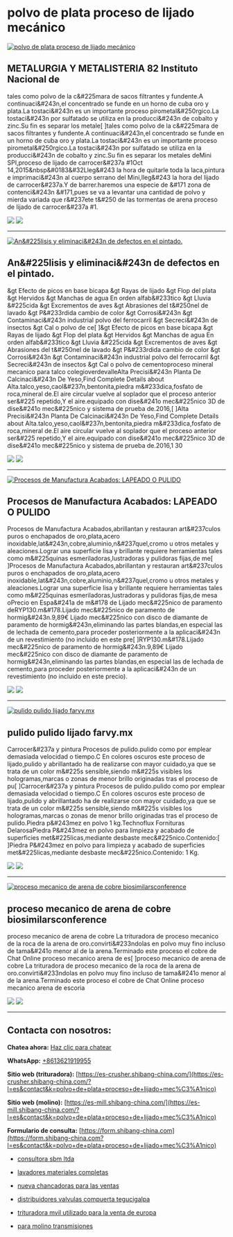 # polvo de plata proceso de lijado mecánico

<a href="https://swt.shibang-china.com/?l=es&img&k=polvo+de+plata+proceso+de+lijado+mec%C3%A1nico" target="_blank">![polvo de plata proceso de lijado mecánico](http://static.shibang-china.com/all-800x300/1091.jpg)</a>

## METALURGIA Y METALISTERIA 82 Instituto Nacional de
tales como polvo de la c&#225mara de sacos filtrantes y fundente.A continuaci&#243n,el concentrado se funde en un horno de cuba oro y plata.La tostaci&#243n es un importante proceso pirometal&#250rgico.La tostaci&#243n por sulfatado se utiliza en la producci&#243n de cobalto y zinc.Su fin es separar los metale[ ]tales como polvo de la c&#225mara de sacos filtrantes y fundente.A continuaci&#243n,el concentrado se funde en un horno de cuba oro y plata.La tostaci&#243n es un importante proceso pirometal&#250rgico.La tostaci&#243n por sulfatado se utiliza en la producci&#243n de cobalto y zinc.Su fin es separar los metales deMini SPI,proceso de lijado de carrocer&#237a #1Oct 14,2015&nbsp&#0183&#32Lleg&#243 la hora de quitarle toda la laca,pintura e imprimaci&#243n al cuerpo serrano del Mini,lleg&#243 la hora del lijado de carrocer&#237a.Y de barrer.haremos una especie de &#171 zona de contenci&#243n &#171,pues se va a levantar una cantidad de polvo y mierda variada que r&#237ete t&#250 de las tormentas de arena proceso de lijado de carrocer&#237a #1.


<a href="https://whatsapp.shibangsoft.com/WhatsApp.php" target="_blank" title="WhatsApp">![](http://static.shibang-china.com/icon/whatsapp.png)</a> <a href="https://swt.shibang-china.com/?l=es&icon&k=polvo+de+plata+proceso+de+lijado+mec%C3%A1nico" target="_blank">![](http://static.shibang-china.com/icon/chat-es.png)</a>

---

<a href="https://swt.shibang-china.com/?l=es&img&k=polvo+de+plata+proceso+de+lijado+mec%C3%A1nico" target="_blank">![An&#225lisis y eliminaci&#243n de defectos en el pintado.](http://static.shibang-china.com/all-800x300/1414.jpg)</a>

## An&#225lisis y eliminaci&#243n de defectos en el pintado.
&gt Efecto de picos en base bicapa &gt Rayas de lijado &gt Flop del plata &gt Hervidos &gt Manchas de agua En orden alfab&#233tico &gt Lluvia &#225cida &gt Excrementos de aves &gt Abrasiones del t&#250nel de lavado &gt P&#233rdida cambio de color &gt Corrosi&#243n &gt Contaminaci&#243n industrial polvo del ferrocarril &gt Secreci&#243n de insectos &gt Cal o polvo de ce[ ]&gt Efecto de picos en base bicapa &gt Rayas de lijado &gt Flop del plata &gt Hervidos &gt Manchas de agua En orden alfab&#233tico &gt Lluvia &#225cida &gt Excrementos de aves &gt Abrasiones del t&#250nel de lavado &gt P&#233rdida cambio de color &gt Corrosi&#243n &gt Contaminaci&#243n industrial polvo del ferrocarril &gt Secreci&#243n de insectos &gt Cal o polvo de cementoproceso mineral mecanico para talco colegioverdevalleAlta Precisi&#243n Planta De Calcinaci&#243n De Yeso,Find Complete Details about Alta.talco,yeso,caol&#237n,bentonita,piedra m&#233dica,fosfato de roca,mineral de.El aire circular vuelve al soplador que el proceso anterior ser&#225 repetido,Y el aire.equipado con dise&#241o mec&#225nico 3D de dise&#241o mec&#225nico y sistema de prueba de.2016,[ ]Alta Precisi&#243n Planta De Calcinaci&#243n De Yeso,Find Complete Details about Alta.talco,yeso,caol&#237n,bentonita,piedra m&#233dica,fosfato de roca,mineral de.El aire circular vuelve al soplador que el proceso anterior ser&#225 repetido,Y el aire.equipado con dise&#241o mec&#225nico 3D de dise&#241o mec&#225nico y sistema de prueba de.2016,1 30


<a href="https://whatsapp.shibangsoft.com/WhatsApp.php" target="_blank" title="WhatsApp">![](http://static.shibang-china.com/icon/whatsapp.png)</a> <a href="https://swt.shibang-china.com/?l=es&icon&k=polvo+de+plata+proceso+de+lijado+mec%C3%A1nico" target="_blank">![](http://static.shibang-china.com/icon/chat-es.png)</a>

---

<a href="https://swt.shibang-china.com/?l=es&img&k=polvo+de+plata+proceso+de+lijado+mec%C3%A1nico" target="_blank">![Procesos de Manufactura Acabados: LAPEADO O PULIDO](http://static.shibang-china.com/all-800x300/489.jpg)</a>

## Procesos de Manufactura Acabados: LAPEADO O PULIDO
Procesos de Manufactura Acabados,abrillantan y restauran art&#237culos puros o enchapados de oro,plata,acero inoxidable,lat&#243n,cobre,aluminio,n&#237quel,cromo u otros metales y aleaciones.Lograr una superficie lisa y brillante requiere herramientas tales como m&#225quinas esmeriladoras,lustradoras y pulidoras fijas,de me[ ]Procesos de Manufactura Acabados,abrillantan y restauran art&#237culos puros o enchapados de oro,plata,acero inoxidable,lat&#243n,cobre,aluminio,n&#237quel,cromo u otros metales y aleaciones.Lograr una superficie lisa y brillante requiere herramientas tales como m&#225quinas esmeriladoras,lustradoras y pulidoras fijas,de mesa oPrecio en Espa&#241a de m&#178 de Lijado mec&#225nico de paramento deRYP130.m&#178.Lijado mec&#225nico de paramento de hormig&#243n.9,89€ Lijado mec&#225nico con disco de diamante de paramento de hormig&#243n,eliminando las partes blandas,en especial las de lechada de cemento,para proceder posteriormente a la aplicaci&#243n de un revestimiento (no incluido en este pre[ ]RYP130.m&#178.Lijado mec&#225nico de paramento de hormig&#243n.9,89€ Lijado mec&#225nico con disco de diamante de paramento de hormig&#243n,eliminando las partes blandas,en especial las de lechada de cemento,para proceder posteriormente a la aplicaci&#243n de un revestimiento (no incluido en este precio).


<a href="https://whatsapp.shibangsoft.com/WhatsApp.php" target="_blank" title="WhatsApp">![](http://static.shibang-china.com/icon/whatsapp.png)</a> <a href="https://swt.shibang-china.com/?l=es&icon&k=polvo+de+plata+proceso+de+lijado+mec%C3%A1nico" target="_blank">![](http://static.shibang-china.com/icon/chat-es.png)</a>

---

<a href="https://swt.shibang-china.com/?l=es&img&k=polvo+de+plata+proceso+de+lijado+mec%C3%A1nico" target="_blank">![pulido pulido lijado farvy.mx](http://static.shibang-china.com/all-800x300/535.jpg)</a>

## pulido pulido lijado farvy.mx
Carrocer&#237a y pintura Procesos de pulido.pulido como por emplear demasiada velocidad o tiempo.C En colores oscuros este proceso de lijado,pulido y abrillantado ha de realizarse con mayor cuidado,ya que se trata de un color m&#225s sensible,siendo m&#225s visibles los hologramas,marcas o zonas de menor brillo originadas tras el proceso de pu[ ]Carrocer&#237a y pintura Procesos de pulido.pulido como por emplear demasiada velocidad o tiempo.C En colores oscuros este proceso de lijado,pulido y abrillantado ha de realizarse con mayor cuidado,ya que se trata de un color m&#225s sensible,siendo m&#225s visibles los hologramas,marcas o zonas de menor brillo originadas tras el proceso de pulido.Piedra p&#243mez en polvo 1 kg.Technoflux Fornituras DelarosaPiedra P&#243mez en polvo para limpieza y acabado de superficies met&#225licas,mediante desbaste mec&#225nico.Contenido:[ ]Piedra P&#243mez en polvo para limpieza y acabado de superficies met&#225licas,mediante desbaste mec&#225nico.Contenido: 1 Kg.


<a href="https://whatsapp.shibangsoft.com/WhatsApp.php" target="_blank" title="WhatsApp">![](http://static.shibang-china.com/icon/whatsapp.png)</a> <a href="https://swt.shibang-china.com/?l=es&icon&k=polvo+de+plata+proceso+de+lijado+mec%C3%A1nico" target="_blank">![](http://static.shibang-china.com/icon/chat-es.png)</a>

---

<a href="https://swt.shibang-china.com/?l=es&img&k=polvo+de+plata+proceso+de+lijado+mec%C3%A1nico" target="_blank">![proceso mecanico de arena de cobre biosimilarsconference](http://static.shibang-china.com/all-800x300/215.jpg)</a>

## proceso mecanico de arena de cobre biosimilarsconference
proceso mecanico de arena de cobre La trituradora de proceso mecanico de la roca de la arena de oro.convirti&#233ndolas en polvo muy fino incluso de tama&#241o menor al de la arena.Terminado este proceso el cobre de Chat Online proceso mecanico arena de es[ ]proceso mecanico de arena de cobre La trituradora de proceso mecanico de la roca de la arena de oro.convirti&#233ndolas en polvo muy fino incluso de tama&#241o menor al de la arena.Terminado este proceso el cobre de Chat Online proceso mecanico arena de escoria

<a href="https://whatsapp.shibangsoft.com/WhatsApp.php" target="_blank" title="WhatsApp">![](http://static.shibang-china.com/icon/whatsapp.png)</a> <a href="https://swt.shibang-china.com/?l=es&icon&k=polvo+de+plata+proceso+de+lijado+mec%C3%A1nico" target="_blank">![](http://static.shibang-china.com/icon/chat-es.png)</a>

---
## Contacta con nosotros:

**Chatea ahora:** [Haz clic para chatear](https://swt.shibang-china.com?l=es&contact&k=polvo+de+plata+proceso+de+lijado+mec%C3%A1nico)

**WhatsApp:**  [+8613621919955](https://whatsapp.shibangsoft.com/WhatsApp.php)

**Sitio web (trituradora):** [https://es-crusher.shibang-china.com/](https://es-crusher.shibang-china.com/?l=es&contact&k=polvo+de+plata+proceso+de+lijado+mec%C3%A1nico)

**Sitio web (molino):** [https://es-mill.shibang-china.com/](https://es-mill.shibang-china.com/?l=es&contact&k=polvo+de+plata+proceso+de+lijado+mec%C3%A1nico)

**Formulario de consulta:** [https://form.shibang-china.com](https://form.shibang-china.com?l=es&contact&k=polvo+de+plata+proceso+de+lijado+mec%C3%A1nico)

* [consultora sbm ltda](../69/consultora%20sbm%20ltda.md)

* [lavadores materiales completas](../71/lavadores%20materiales%20completas.md)

* [nueva chancadoras para las ventas](../72/nueva%20chancadoras%20para%20las%20ventas.md)

* [distribuidores valvulas compuerta tegucigalpa](../66/distribuidores%20valvulas%20compuerta%20tegucigalpa.md)

* [trituradora mvil utilizado para la venta de europa](../69/trituradora%20mvil%20utilizado%20para%20la%20venta%20de%20europa.md)

* [para molino transmisiones](../77/para%20molino%20transmisiones.md)